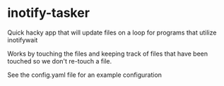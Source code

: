 # inotify-tasker

Quick hacky app that will update files on a loop for programs that utilize inotifywait

Works by touching the files and keeping track of files that have been touched so we don't re-touch a file.

See the config.yaml file for an example configuration
